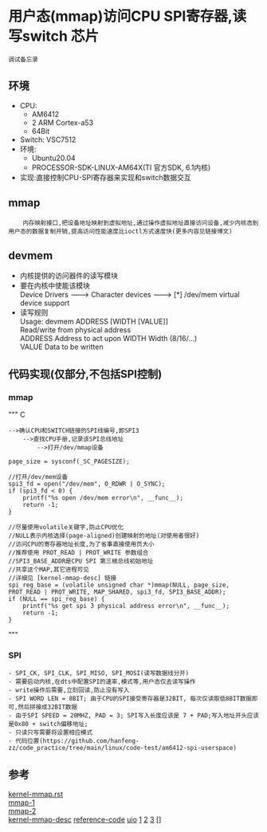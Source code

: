 # 用户态(mmap)访问CPU SPI寄存器,读写switch 芯片
    调试备忘录
## 环境

- CPU: 
  - AM6412 
  - 2 ARM Cortex-a53 
  - 64Bit
- Switch: VSC7512
- 环境:
  - Ubuntu20.04
  - PROCESSOR-SDK-LINUX-AM64X(TI 官方SDK, 6.1内核)
- 实现:直接控制CPU-SPI寄存器来实现和switch数据交互

## mmap

        内存映射接口,把设备地址映射到虚拟地址,通过操作虚拟地址直接访问设备,减少内核态到用户态的数据复制开销,提高访问性能速度比ioctl方式速度快(更多内容见链接博文)

## devmem

- 内核提供的访问器件的读写模块
- 要在内核中使能该模块  
    Device Drivers  --->  Character devices  --->  [*] /dev/mem virtual device support
- 读写规则  
    Usage: devmem ADDRESS [WIDTH [VALUE]]   
    Read/write from physical address    
    ADDRESS Address to act upon 
    WIDTH   Width (8/16/...)    
    VALUE   Data to be written  

## 代码实现(仅部分,不包括SPI控制)

### mmap
""" C

    -->确认CPU和SWITCH链接的SPI线编号,即SPI3   
        -->查找CPU手册,记录该SPI总线地址
            -->打开/dev/mmap设备
    
    page_size = sysconf(_SC_PAGESIZE);
    
    //打开/dev/mem设备
    spi3_fd = open("/dev/mem", O_RDWR | O_SYNC);
    if (spi3_fd < 0) {
        printf("%s open /dev/mem error\n", __func__);
        return -1;
    }

    //尽量使用volatile关键字,防止CPU优化
    //NULL表示内核选择(page-aligned)创建映射的地址(对使用者很好)
    //访问CPU的寄存器地址长度,为了省事直接使用页大小
    //推荐使用 PROT_READ | PROT_WRITE 参数组合
    //SPI3_BASE_ADDR是CPU SPI 第三根总线初始地址
    //共享这个MAP,其它进程可见
    //详细见 [kernel-mmap-desc] 链接
    spi_reg_base = (volatile unsigned char *)mmap(NULL, page_size, PROT_READ | PROT_WRITE, MAP_SHARED, spi3_fd, SPI3_BASE_ADDR);
    if (NULL == spi_reg_base) {
        printf("%s get spi 3 physical address error\n", __func__);
        return -1;
    }

"""

### SPI
    - SPI_CK, SPI_CLK, SPI_MISO, SPI_MOSI(读写数据线分开)
    - 需要启动内核,在dts中配置SPI的速率,模式等,用户态仅去读写操作
    - write操作后需要,立刻回读,防止没有写入
    - SPI WORD LEN = 8BIT; 由于CPU的SPI接受寄存器是32BIT, 每次仅读取低8BIT数据即可,然后拼接成32BIT数据
    - 由于SPI SPEED = 20MHZ, PAD = 3; SPI写入长度应该是 7 + PAD;写入地址开头应该是0x80 + switch偏移地址; 
    - 只读只写需要将设置相应模式 
    - 代码位置(https://github.com/hanfeng-zz/code_practice/tree/main/linux/code-test/am6412-spi-userspace)

## 参考

[kernel-mmap.rst](https://www.kernel.org/doc/html/v4.14/media/uapi/v4l/mmap.html?highlight=mmap)    
[mmap-1](https://www.cnblogs.com/wanghuaijun/p/7624564.html)    
[mmap-2](https://zhuanlan.zhihu.com/p/640169233)    
[kernel-mmap-desc](https://www.man7.org/linux/man-pages/man2/mmap.2.html)
[reference-code](https://blog.csdn.net/qq_36373500/article/details/72961711)
[uio](https://www.kernel.org/doc/html/v4.14/driver-api/uio-howto.html?highlight=mmap)
[1](https://stackoverflow.com/questions/45972/mmap-vs-reading-blocks)
[2](https://patchwork.kernel.org/project/spi-devel-general/patch/1447133399-25658-2-git-send-email-vigneshr@ti.com/)
[3](https://blog.csdn.net/u010034969/article/details/115111444?utm_medium=distribute.pc_relevant.none-task-blog-2~default~baidujs_baidulandingword~default-0-115111444-blog-129405883.235^v38^pc_relevant_anti_vip&spm=1001.2101.3001.4242.1&utm_relevant_index=3)
[]

